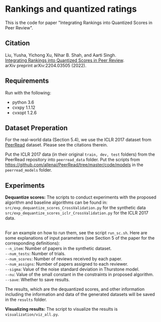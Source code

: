 # Rankings and quantized ratings
This is the code for paper "Integrating Rankings into Quantized Scores in Peer Review".

## Citation
Liu, Yusha, Yichong Xu, Nihar B. Shah, and Aarti Singh. <br/>
[Integrating Rankings into Quantized Scores in Peer Review](https://arxiv.org/abs/2204.03505). <br/>
arXiv preprint arXiv:2204.03505 (2022).<br/>

## Requirements
Run with the following: 
* python 3.6
* cvxpy 1.1.12
* cvxopt 1.2.6

## Dataset Preperation
For the real-world data (Section 5.4), we use the ICLR 2017 dataset from [PeerRead](https://github.com/allenai/PeerRead) dataset.  Please see the citations therein. 

Put the ICLR 2017 data (in their original ``train, dev, test`` folders) from the PeerRead repository into ``peerread_data`` folder. Put the scripts from https://github.com/allenai/PeerRead/tree/master/code/models in the ``peerread_models`` folder. 

## Experiments
**Dequantize scores:** The scripts to conduct experiments with the proposed algorithm and baseline algorithms can be found in: \
``src/exp_dequantize_scores_CrossValidation.py`` for the synthetic data
``src/exp_dequantize_scores_iclr_CrossValidation.py`` for the ICLR 2017 data.\
<br>

For an example on how to run them, see the script ``run_sc.sh``. Here are some explanations of input parameters (see Section 5 of the paper for the corresponding definitions):  
``--n_item``: Number of papers in the synthetic dataset.<br>
``--num_tests``: Number of trials.<br>
``--num_scores``: Number of reviews received by each paper.<br>
``--num_assigns``: Number of papers assigned to each reviewer. <br>
``--sigma``: Value of the noise standard deviation in Thurstone model. <br>
``--nu``: Value of the small constant in the constraints in proposed algorithm. <br>
``--save``: Whether to save results. <br>


The results, which are the dequantized scores, and other information including the information and data of the generated datasets will be saved in the ``results`` folder. 

**Visualizing results:** The script to visualize the results is ``visualization/viz_all.py``.
